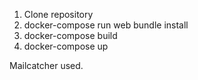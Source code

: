 1. Clone repository
2. docker-compose run web bundle install
3. docker-compose build
4. docker-compose up

Mailcatcher used.

